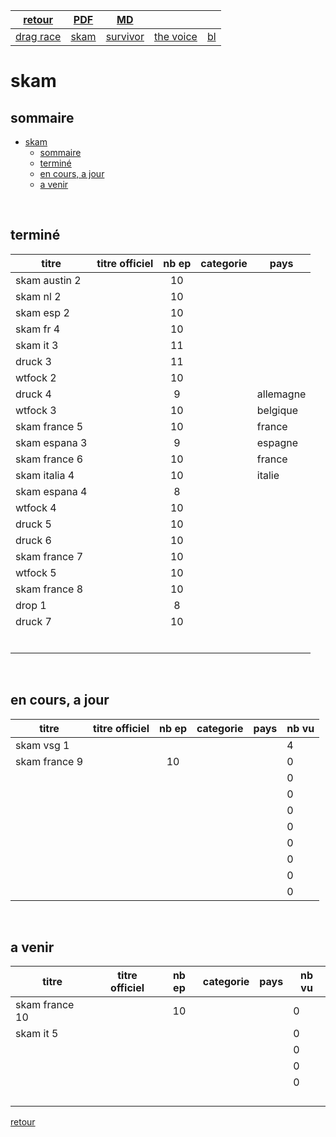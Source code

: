 
|[retour](./../index.html)|[PDF](./skam.pdf)|[MD](./skam.md)|||
| --- | --- | :---: | --- | --- |
|[drag race](./dragrace.html)|[skam](./skam.html)|[survivor](./survivor.html)|[the voice](./thevoice.html)|[bl](./../bl/bl.html)|

# skam

## sommaire
- [skam](#skam)
  - [sommaire](#sommaire)
  - [terminé](#terminé)
  - [en cours, a jour](#en-cours-a-jour)
  - [a venir](#a-venir)

<div style="page-break-after: always; visibility: hidden"> 
\pagebreak 
</div>

## terminé
 
|titre|titre officiel|nb ep|categorie|pays|
| --- | --- | :---: | --- | --- |
|skam austin 2||10|||<!--  -->
|skam nl 2||10|||<!--  -->
|skam esp 2||10|||<!--  -->
|skam fr 4||10|||<!--  -->
|skam it 3||11|||<!--  -->
|druck 3||11|||<!--  -->
|wtfock 2||10|||<!--  -->
|druck 4||9||allemagne|
|wtfock 3||10||belgique|
|skam france 5||10||france|
|skam espana 3||9||espagne|
|skam france 6||10||france|
|skam italia 4||10||italie|
|skam espana 4||8|||
|wtfock 4||10|||
|druck 5||10|||
|druck 6||10|||<!--  -->
|skam france 7||10|||<!--  -->
|wtfock 5||10|||<!--  -->
|skam france 8||10|||<!--  -->
|drop 1||8|||<!--  -->
|druck 7||10|||<!--  -->
||||||<!--  -->
||||||<!--  -->
||||||<!--  -->
||||||<!--  -->
||||||<!--  -->
||||||<!--  -->


<div style="page-break-after: always; visibility: hidden"> 
\pagebreak 
</div>

## en cours, a jour
 
|titre|titre officiel|nb ep|categorie|pays|nb vu|
| --- | --- | :---: | --- | --- | --- |
|skam vsg 1|||||4|<!--  -->
|skam france 9||10|||0|<!--  -->
||||||0|<!--  -->
||||||0|<!--  -->
||||||0|<!--  -->
||||||0|<!--  -->
||||||0|<!--  -->
||||||0|<!--  -->
||||||0|<!--  -->
||||||0|<!--  -->

<div style="page-break-after: always; visibility: hidden"> 
\pagebreak 
</div>

## a venir
 
|titre|titre officiel|nb ep|categorie|pays|nb vu|
| --- | --- | :---: | --- | --- | --- |
|skam france 10||10|||0|<!--  -->
|skam it 5|||||0|<!--  -->
||||||0|<!--  -->
||||||0|<!--  -->
||||||0|<!--  -->
|||||||<!--  -->
|||||||<!--  -->
|||||||<!--  -->
|||||||<!--  -->

[retour](./../index.html)
